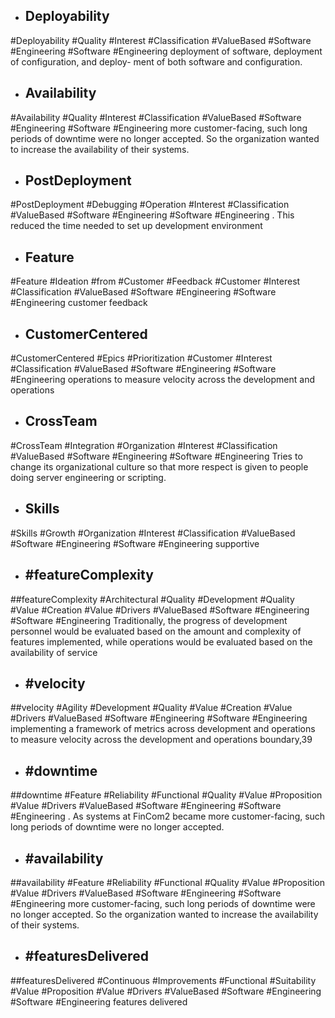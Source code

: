 - ## Deployability
#Deployability #Quality #Interest #Classification #ValueBased #Software #Engineering #Software #Engineering 
deployment of software, deployment of configuration, and deploy- ment of both software and configuration.

- ## Availability
#Availability #Quality #Interest #Classification #ValueBased #Software #Engineering #Software #Engineering 
more customer-facing, such long periods of downtime were no longer accepted. So the organization wanted to increase the availability of their systems.

- ## PostDeployment
#PostDeployment #Debugging #Operation #Interest #Classification #ValueBased #Software #Engineering #Software #Engineering 
. This reduced the time needed to set up development environment

- ## Feature
#Feature #Ideation #from #Customer #Feedback #Customer #Interest #Classification #ValueBased #Software #Engineering #Software #Engineering 
customer feedback

- ## CustomerCentered
#CustomerCentered #Epics #Prioritization #Customer #Interest #Classification #ValueBased #Software #Engineering #Software #Engineering 
operations to measure velocity across the development and operations

- ## CrossTeam
#CrossTeam #Integration #Organization #Interest #Classification #ValueBased #Software #Engineering #Software #Engineering 
Tries to change its organizational culture so that more respect is given to people doing server engineering or scripting.

- ## Skills
#Skills #Growth #Organization #Interest #Classification #ValueBased #Software #Engineering #Software #Engineering 
supportive

- ## #featureComplexity
##featureComplexity #Architectural #Quality #Development #Quality #Value #Creation #Value #Drivers #ValueBased #Software #Engineering #Software #Engineering 
Traditionally, the progress of development personnel would be evaluated based on the amount and complexity of features implemented, while operations would be evaluated based on the availability of service

- ## #velocity
##velocity #Agility #Development #Quality #Value #Creation #Value #Drivers #ValueBased #Software #Engineering #Software #Engineering 
implementing a framework of metrics across development and operations to measure velocity across the development and operations boundary,39

- ## #downtime
##downtime #Feature #Reliability #Functional #Quality #Value #Proposition #Value #Drivers #ValueBased #Software #Engineering #Software #Engineering 
. As systems at FinCom2 became more customer-facing, such long periods of downtime were no longer accepted.

- ## #availability
##availability #Feature #Reliability #Functional #Quality #Value #Proposition #Value #Drivers #ValueBased #Software #Engineering #Software #Engineering 
more customer-facing, such long periods of downtime were no longer accepted. So the organization wanted to increase the availability of their systems.

- ## #featuresDelivered
##featuresDelivered #Continuous #Improvements #Functional #Suitability #Value #Proposition #Value #Drivers #ValueBased #Software #Engineering #Software #Engineering 
features delivered

